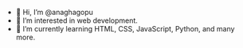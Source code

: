 - 👋 Hi, I’m @anaghagopu
- 👀 I’m interested in web development.
- 🌱 I’m currently learning HTML, CSS, JavaScript, Python, and many more.
